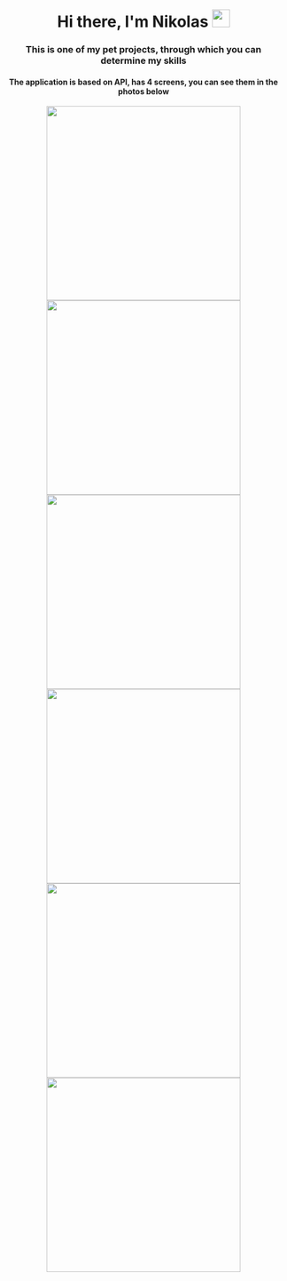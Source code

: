 <h1 align="center">Hi there, I'm Nikolas 
<img src="https://github.com/blackcater/blackcater/raw/main/images/Hi.gif" height="32"/></h1>
<h3 align="center">This is one of my pet projects, through which you can determine my skills</h3>
<h4 align="center">The application is based on API, has 4 screens, you can see them in the photos below</h4>

<p align="center">
  <img src="https://github.com/Nikolasgev/c-c/assets/109689625/f6d7b402-f143-4dad-987c-fbaa83aafb05" width="350" >
  <img src="https://github.com/Nikolasgev/c-c/assets/109689625/4cf7cc06-b2c0-4e58-8164-9968ed47f214" width="350" >
  <img src="https://github.com/Nikolasgev/c-c/assets/109689625/fa1b68f4-0494-4e58-ac53-f0d18ee9db68" width="350" >
  <img src="https://github.com/Nikolasgev/c-c/assets/109689625/ae71698d-fa05-430a-ac1d-744550172a34" width="350" >
  <img src="https://github.com/Nikolasgev/c-c/assets/109689625/26781d41-cf8a-441c-a48f-a10509b628fe" width="350" >
  <img src="https://github.com/Nikolasgev/c-c/assets/109689625/91266b33-c91b-43a6-a050-d10ed9c6eddb" width="350" >
</p>
